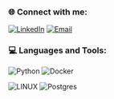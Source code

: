 ### 🌐 Connect with me:
[![LinkedIn](https://img.shields.io/badge/linkedin-%230A66C2.svg?style=plastic&logo=linkedin&logoColor=white)](https://www.linkedin.com/in/muhammad-shakil-b31b66207?lipi=urn%3Ali%3Apage%3Ad_flagship3_profile_view_base_contact_details%3BxWCaDNHwQAWH8LAFXFRsbQ%3D%3D)          [![Email](https://img.shields.io/badge/gmail-%23EA4335.svg?style=plastic&logo=gmail&logoColor=white)](mailto:connectwithshakil@gmail.com)

### 💻 Languages and Tools:
![Python](https://img.shields.io/badge/python-3670A0?style=for-the-badge&logo=python&logoColor=ffdd54)      ![Docker](https://img.shields.io/badge/docker-%230db7ed.svg?style=for-the-badge&logo=docker&logoColor=white) 

![LINUX](https://img.shields.io/badge/Linux-FCC624?style=for-the-badge&logo=linux&logoColor=black)          ![Postgres](https://img.shields.io/badge/postgres-%23316192.svg?style=for-the-badge&logo=postgresql&logoColor=white)
